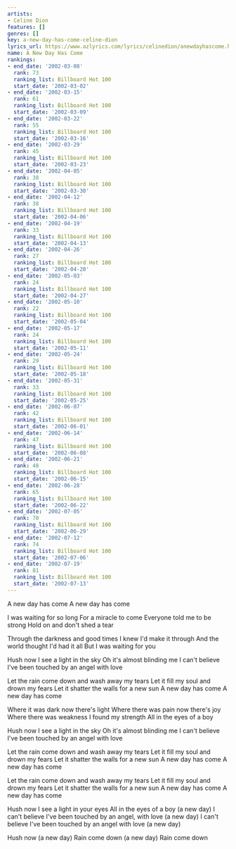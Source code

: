 ```yaml
---
artists:
- Celine Dion
features: []
genres: []
key: a-new-day-has-come-celine-dion
lyrics_url: https://www.azlyrics.com/lyrics/celinedion/anewdayhascome.html
name: A New Day Has Come
rankings:
- end_date: '2002-03-08'
  rank: 73
  ranking_list: Billboard Hot 100
  start_date: '2002-03-02'
- end_date: '2002-03-15'
  rank: 61
  ranking_list: Billboard Hot 100
  start_date: '2002-03-09'
- end_date: '2002-03-22'
  rank: 55
  ranking_list: Billboard Hot 100
  start_date: '2002-03-16'
- end_date: '2002-03-29'
  rank: 45
  ranking_list: Billboard Hot 100
  start_date: '2002-03-23'
- end_date: '2002-04-05'
  rank: 38
  ranking_list: Billboard Hot 100
  start_date: '2002-03-30'
- end_date: '2002-04-12'
  rank: 38
  ranking_list: Billboard Hot 100
  start_date: '2002-04-06'
- end_date: '2002-04-19'
  rank: 33
  ranking_list: Billboard Hot 100
  start_date: '2002-04-13'
- end_date: '2002-04-26'
  rank: 27
  ranking_list: Billboard Hot 100
  start_date: '2002-04-20'
- end_date: '2002-05-03'
  rank: 24
  ranking_list: Billboard Hot 100
  start_date: '2002-04-27'
- end_date: '2002-05-10'
  rank: 22
  ranking_list: Billboard Hot 100
  start_date: '2002-05-04'
- end_date: '2002-05-17'
  rank: 24
  ranking_list: Billboard Hot 100
  start_date: '2002-05-11'
- end_date: '2002-05-24'
  rank: 29
  ranking_list: Billboard Hot 100
  start_date: '2002-05-18'
- end_date: '2002-05-31'
  rank: 33
  ranking_list: Billboard Hot 100
  start_date: '2002-05-25'
- end_date: '2002-06-07'
  rank: 42
  ranking_list: Billboard Hot 100
  start_date: '2002-06-01'
- end_date: '2002-06-14'
  rank: 47
  ranking_list: Billboard Hot 100
  start_date: '2002-06-08'
- end_date: '2002-06-21'
  rank: 48
  ranking_list: Billboard Hot 100
  start_date: '2002-06-15'
- end_date: '2002-06-28'
  rank: 65
  ranking_list: Billboard Hot 100
  start_date: '2002-06-22'
- end_date: '2002-07-05'
  rank: 70
  ranking_list: Billboard Hot 100
  start_date: '2002-06-29'
- end_date: '2002-07-12'
  rank: 74
  ranking_list: Billboard Hot 100
  start_date: '2002-07-06'
- end_date: '2002-07-19'
  rank: 81
  ranking_list: Billboard Hot 100
  start_date: '2002-07-13'
---
```


A new day has come
A new day has come

I was waiting for so long
For a miracle to come
Everyone told me to be strong
Hold on and don't shed a tear

Through the darkness and good times
I knew I'd make it through
And the world thought I'd had it all
But I was waiting for you

Hush now I see a light in the sky
Oh it's almost blinding me
I can't believe I've been touched by an angel with love

Let the rain come down and wash away my tears
Let it fill my soul and drown my fears
Let it shatter the walls for a new sun
A new day has come
A new day has come

Where it was dark now there's light
Where there was pain now there's joy
Where there was weakness I found my strength
All in the eyes of a boy

Hush now I see a light in the sky
Oh it's almost blinding me
I can't believe I've been touched by an angel with love

Let the rain come down and wash away my tears
Let it fill my soul and drown my fears
Let it shatter the walls for a new sun
A new day has come
A new day has come

Let the rain come down and wash away my tears
Let it fill my soul and drown my fears
Let it shatter the walls for a new sun
A new day has come
A new day has come

Hush now I see a light in your eyes
All in the eyes of a boy
(a new day)
I can't believe I've been touched by an angel, with love
(a new day)
I can't believe I've been touched by an angel with love 
(a new day)

Hush now
(a new day)
Rain come down
(a new day)
Rain come down



